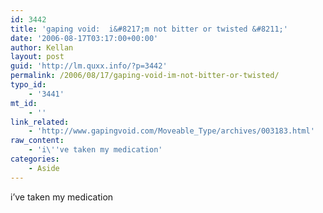 ```yaml
---
id: 3442
title: 'gaping void:  i&#8217;m not bitter or twisted &#8211;'
date: '2006-08-17T03:17:00+00:00'
author: Kellan
layout: post
guid: 'http://lm.quxx.info/?p=3442'
permalink: /2006/08/17/gaping-void-im-not-bitter-or-twisted/
typo_id:
    - '3441'
mt_id:
    - ''
link_related:
    - 'http://www.gapingvoid.com/Moveable_Type/archives/003183.html'
raw_content:
    - 'i\''ve taken my medication'
categories:
    - Aside
---
```


i’ve taken my medication